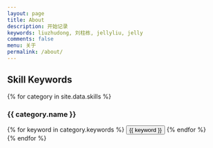 ```yaml
---
layout: page
title: About
description: 开始记录
keywords: liuzhudong, 刘柱栋, jellyliu, jelly
comments: false
menu: 关于
permalink: /about/
---
```


## Skill Keywords

{% for category in site.data.skills %}
### {{ category.name }}
<div class="btn-inline">
{% for keyword in category.keywords %}
<button class="btn btn-outline" type="button">{{ keyword }}</button>
{% endfor %}
</div>
{% endfor %}
